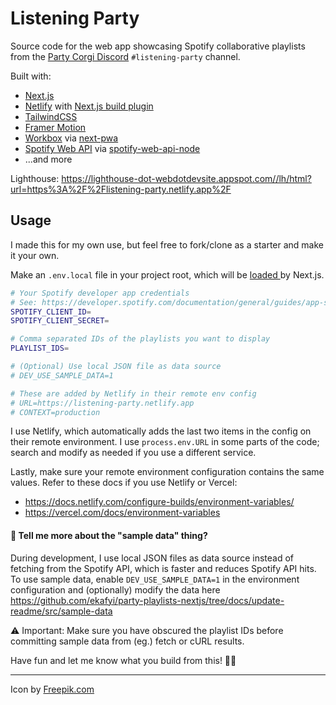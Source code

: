 # Listening Party

Source code for the web app showcasing Spotify collaborative playlists from the [Party Corgi Discord](https://www.partycorgi.com/) `#listening-party` channel.

Built with:
- [Next.js](https://nextjs.org/)
- [Netlify](https://www.netlify.com/) with [Next.js build plugin](https://github.com/netlify/netlify-plugin-nextjs)
- [TailwindCSS](https://tailwindcss.com/)
- [Framer Motion](https://www.framer.com/motion/)
- [Workbox](https://developers.google.com/web/tools/workbox/modules/workbox-webpack-plugin) via [next-pwa](https://github.com/shadowwalker/next-pwa)
- [Spotify Web API](https://developer.spotify.com/documentation/web-api/) via [spotify-web-api-node](https://github.com/thelinmichael/spotify-web-api-node)
- ...and more

Lighthouse: https://lighthouse-dot-webdotdevsite.appspot.com//lh/html?url=https%3A%2F%2Flistening-party.netlify.app%2F


## Usage

I made this for my own use, but feel free to fork/clone as a starter and make it your own.

Make an `.env.local` file in your project root, which will be [loaded ](https://nextjs.org/docs/basic-features/environment-variables) by Next.js.

```bash
# Your Spotify developer app credentials
# See: https://developer.spotify.com/documentation/general/guides/app-settings/
SPOTIFY_CLIENT_ID=
SPOTIFY_CLIENT_SECRET=

# Comma separated IDs of the playlists you want to display
PLAYLIST_IDS=

# (Optional) Use local JSON file as data source
# DEV_USE_SAMPLE_DATA=1

# These are added by Netlify in their remote env config
# URL=https://listening-party.netlify.app
# CONTEXT=production
```

I use Netlify, which automatically adds the last two items in the config on their remote environment. I use `process.env.URL` in some parts of the code; search and modify as needed if you use a different service.

Lastly, make sure your remote environment configuration contains the same values. Refer to these docs if you use Netlify or Vercel:
- https://docs.netlify.com/configure-builds/environment-variables/
- https://vercel.com/docs/environment-variables

#### 🤔 Tell me more about the "sample data" thing?

During development, I use local JSON files as data source instead of fetching from the Spotify API, which is faster and reduces Spotify API hits. To use sample data, enable `DEV_USE_SAMPLE_DATA=1` in the environment configuration and (optionally) modify the data here https://github.com/ekafyi/party-playlists-nextjs/tree/docs/update-readme/src/sample-data

⚠️ Important: Make sure you have obscured the playlist IDs before committing sample data from (eg.) fetch or cURL results.

Have fun and let me know what you build from this! 🤘🏽

---

Icon by [Freepik.com](https://www.freepik.com)
